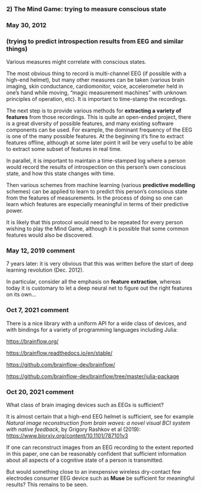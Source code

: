 ### 2) The Mind Game: trying to measure conscious state

### May 30, 2012

### (trying to predict introspection results from EEG and similar things)

Various measures might correlate with conscious states.

The most obvious thing to record is multi-channel EEG (if possible with a high-end helmet), but many other measures can be taken (various brain imaging, skin conductance, cardiomonitor, voice, accelerometer held in one’s hand while moving, “magic measurement machines” with unknown principles of operation, etc). It is important to time-stamp the recordings.

The next step is to provide various methods for **extracting a variety of features** from those recordings. This is quite an open-ended project, there is a great diversity of possible features, and many existing software components can be used. For example, the dominant frequency of the EEG is one of the many possible features. At the beginning it’s fine to extract features offline, although at some later point it will be very useful to be able to extract some subset of features in real time.

In parallel, it is important to maintain a time-stamped log where a person would record the results of introspection on this person’s own conscious state, and how this state changes with time.

Then various schemes from machine learning (various **predictive modelling** schemes) can be applied to learn to predict this person’s conscious state from the features of measurements. In the process of doing so one can learn which features are especially meaningful in terms of their predictive power.

It is likely that this protocol would need to be repeated for every person wishing to play the Mind Game, although it is possible that some common features would also be discovered.

### May 12, 2019 comment

7 years later: it is very obvious that this was written before the start of deep learning revolution (Dec. 2012).

In particular, consider all the emphasis on **feature extraction**, whereas today it is customary to let a deep neural net to figure out the right features on its own...

### Oct 7, 2021 comment

There is a nice library with a uniform API for a wide class of devices, and with bindings for a variety of programming languages including Julia:

https://brainflow.org/

https://brainflow.readthedocs.io/en/stable/

https://github.com/brainflow-dev/brainflow/

https://github.com/brainflow-dev/brainflow/tree/master/julia-package

### Oct 20, 2021 comment

What class of brain imaging devices such as EEGs is sufficient? 

It is almost certain that a high-end EEG helmet is sufficient, see for example
_Natural image reconstruction from brain waves: a novel visual BCI system with native feedback_,
by Grigory Rashkov et al (2019): https://www.biorxiv.org/content/10.1101/787101v3

If one can reconstruct images from an EEG recording to the extent reported in this paper,
one can be reasonably confident that sufficient information about all aspects of
a cognitive state of a person is transmitted.

But would something close to an inexpensive wireless dry-contact few electrodes consumer EEG device
such as **Muse** be sufficient for meaningful results? This remains to be seen.
